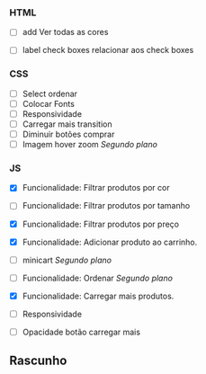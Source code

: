 ### HTML
- [ ] add Ver todas as cores
- [ ] label check boxes relacionar aos check boxes


### CSS
- [ ] Select ordenar
- [ ] Colocar Fonts
- [ ] Responsividade
- [ ] Carregar mais transition
- [ ] Diminuir botões comprar
- [ ] Imagem hover zoom *Segundo plano*

### JS
- [X] Funcionalidade: Filtrar produtos por cor
- [ ] Funcionalidade: Filtrar produtos por tamanho
- [X] Funcionalidade: Filtrar produtos por preço
- [X] Funcionalidade: Adicionar produto ao carrinho.
- [ ] minicart *Segundo plano*
- [ ] Funcionalidade: Ordenar *Segundo plano*
- [X] Funcionalidade: Carregar mais produtos.
- [ ] Responsividade
- [ ] Opacidade botão carregar mais


## Rascunho


